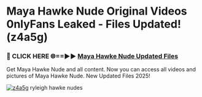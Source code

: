 # Maya Hawke Nude Original Videos 0nlyFans Leaked - Files Updated! (z4a5g)

<h3>🔴 CLICK HERE 🌐==►► <a href="https://tinyurl.com/5h6xmrr3" rel="nofollow">Maya Hawke Nude Updated Files</a></h3>

Get Maya Hawke Nude and all content. Now you can access all videos and pictures of Maya Hawke Nude. New Updated Files 2025!

[![z4a5g](https://i.imgur.com/KVD873Z.gif)](https://tinyurl.com/5h6xmrr3)
ryleigh hawke nudes